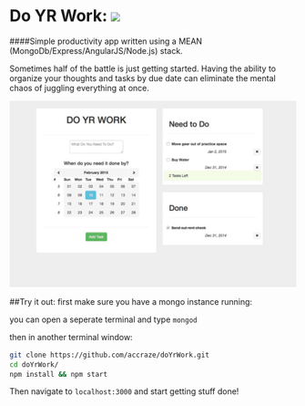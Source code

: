 Do YR Work: <a href="https://travis-ci.org/accraze/doYrWork" target="_blank"><img src="https://travis-ci.org/accraze/doYrWork.svg?branch=master"/></a>
===========================================================================================
####Simple productivity app written using a MEAN (MongoDb/Express/AngularJS/Node.js) stack.

Sometimes half of the battle is just getting started. Having the ability to organize your
thoughts and tasks by due date can eliminate the mental chaos of juggling everything at once.

<img src="assets/img/doyrwork.jpg"/>


##Try it out:
first make sure you have a mongo instance running:

you can open a seperate terminal and type `mongod`

then in another terminal window:

```bash
git clone https://github.com/accraze/doYrWork.git
cd doYrWork/
npm install && npm start
```
Then navigate to `localhost:3000` and start getting stuff done!

